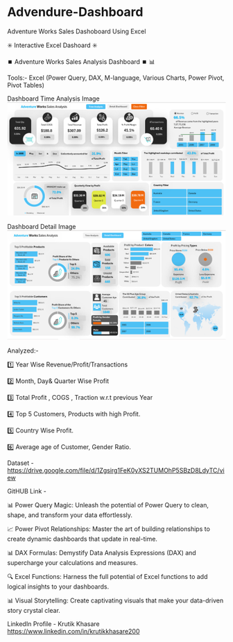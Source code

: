 # Advendure-Dashboard
Adventure Works Sales Dashoboard Using Excel

✳️  Interactive Excel Dashoard ✳️ 

⏹️ Adventure Works Sales Analysis Dashboard ⏹️ 📊 

Tools:- Excel (Power Query, DAX, M-language, Various Charts, Power Pivot, Pivot Tables)

Dashboard Time Analysis Image
![](https://github.com/KrutikKhasare/Advendure-Dashboard/blob/main/Time%20Analysis%201st%20Page%20Dashboard.png)

Dashboard Detail Image
![](https://github.com/KrutikKhasare/Advendure-Dashboard/blob/main/Detail%20Dashboard.png)



Analyzed:-

1️⃣ Year Wise Revenue/Profit/Transactions

2️⃣ Month, Day& Quarter Wise Profit

3️⃣ Total Profit , COGS , Traction w.r.t previous Year

4️⃣ Top 5 Customers, Products with high Profit.

5️⃣ Country Wise Profit.

6️⃣ Average age of Customer, Gender Ratio.



Dataset -  https://drive.google.com/file/d/1Zgsirg1FeK0yXS2TUMOhP5SBzD8LdyTC/view

GitHUB Link -



📊 Power Query Magic: Unleash the potential of Power Query to clean, shape, and transform your data effortlessly.

📈 Power Pivot Relationships: Master the art of building relationships to create dynamic dashboards that update in real-time.

📊 DAX Formulas: Demystify Data Analysis Expressions (DAX) and supercharge your calculations and measures.

🔍 Excel Functions: Harness the full potential of Excel functions to add logical insights to your dashboards.

📊 Visual Storytelling: Create captivating visuals that make your data-driven story crystal clear.

LinkedIn Profile - Krutik Khasare       https://www.linkedin.com/in/krutikkhasare200
